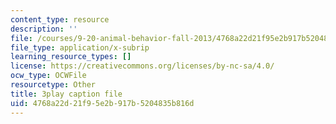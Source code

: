 ```yaml
---
content_type: resource
description: ''
file: /courses/9-20-animal-behavior-fall-2013/4768a22d21f95e2b917b5204835b816d_472241.vtt
file_type: application/x-subrip
learning_resource_types: []
license: https://creativecommons.org/licenses/by-nc-sa/4.0/
ocw_type: OCWFile
resourcetype: Other
title: 3play caption file
uid: 4768a22d-21f9-5e2b-917b-5204835b816d
---
```

